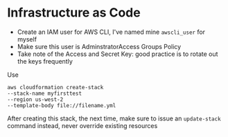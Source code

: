 # Infrastructure as Code

- Create an IAM user for AWS CLI, I've named mine `awscli_user` for myself
- Make sure this user is AdminstratorAccess Groups Policy
- Take note of the Access and Secret Key: good practice is to rotate out the keys frequently

Use

```
aws cloudformation create-stack
--stack-name myfirsttest
--region us-west-2
--template-body file://filename.yml
```

After creating this stack, the next time, make sure to issue an `update-stack` command instead, never override existing resources
